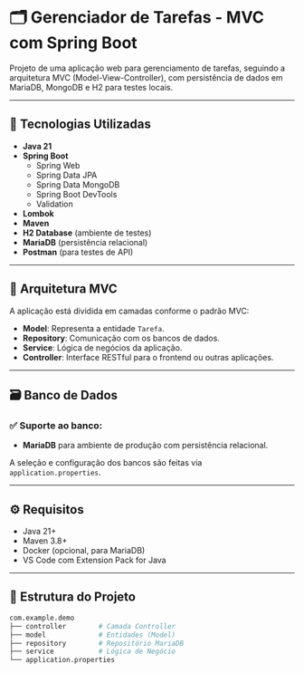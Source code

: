 # 🗂️ Gerenciador de Tarefas - MVC com Spring Boot

Projeto de uma aplicação web para gerenciamento de tarefas, seguindo a arquitetura MVC (Model-View-Controller), com persistência de dados em MariaDB, MongoDB e H2 para testes locais.

---

## 🚀 Tecnologias Utilizadas

- **Java 21**
- **Spring Boot**
  - Spring Web
  - Spring Data JPA
  - Spring Data MongoDB
  - Spring Boot DevTools
  - Validation
- **Lombok**
- **Maven**
- **H2 Database** (ambiente de testes)
- **MariaDB** (persistência relacional)
- **Postman** (para testes de API)

---

## 🧠 Arquitetura MVC

A aplicação está dividida em camadas conforme o padrão MVC:

- **Model**: Representa a entidade `Tarefa`.
- **Repository**: Comunicação com os bancos de dados.
- **Service**: Lógica de negócios da aplicação.
- **Controller**: Interface RESTful para o frontend ou outras aplicações.

---

## 🗃️ Banco de Dados

### ✅ Suporte ao banco:

- **MariaDB** para ambiente de produção com persistência relacional.

A seleção e configuração dos bancos são feitas via `application.properties`.

---

## ⚙️ Requisitos

- Java 21+
- Maven 3.8+
- Docker (opcional, para MariaDB)
- VS Code com Extension Pack for Java

---

## 📂 Estrutura do Projeto

```bash
com.example.demo
├── controller        # Camada Controller
├── model             # Entidades (Model)
├── repository        # Repositório MariaDB
├── service           # Lógica de Negócio
└── application.properties
